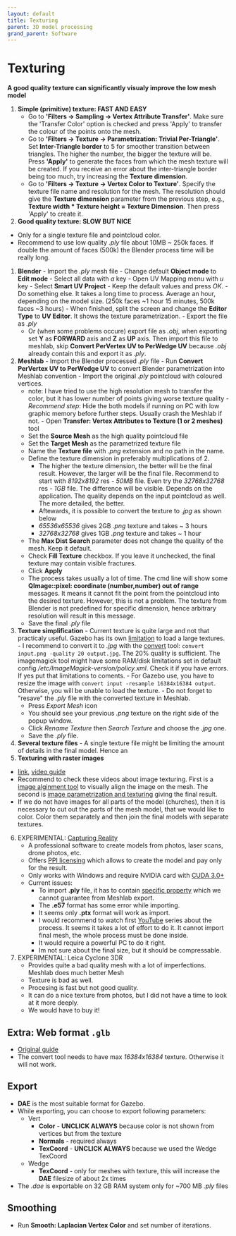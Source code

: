 ```yaml
---
layout: default
title: Texturing
parent: 3D model processing
grand_parent: Software
---
```


# Texturing
**A good quality texture can significantly visualy improve the low mesh model**
1. **Simple (primitive) texture: FAST AND EASY**
    * Go to **'Filters → Sampling → Vertex Attribute Transfer'**. Make sure the 'Transfer Color' option is checked and press 'Apply' to transfer the colour of the points onto the mesh.
    * Go to **'Filters → Texture → Parametrization: Trivial Per-Triangle'**. Set **Inter-Triangle border** to 5 for smoother transition between triangles. The higher the number, the bigger the texture will be. Press **'Apply'** to generate the faces from which the mesh texture will be created. If you receive an error about the inter-triangle border being too much, try increasing the **Texture dimension**.
    * Go to **'Filters → Texture → Vertex Color to Texture'**. Specify the texture file name and resolution for the mesh. The resolution should give the **Texture dimension** parameter from the previous step, e.g., **Texture width * Texture height = Texture Dimension**. Then press 'Apply' to create it.
2. **Good quality texture: SLOW BUT NICE**
  - Only for a single texture file and pointcloud color.
  - Recommend to use low quality *.ply* file about 10MB ~ 250k faces. If double the amount of faces (500k) the Blender process time will be really long.
  1. **Blender**
    - Import the *.ply* mesh file
    - Change default **Object mode** to **Edit mode**
    - Select all data with *a* key
    - Open UV Mapping menu with *u* key
    - Select **Smart UV Project**
    - Keep the default values and press *OK*.
    - Do something else. It takes a long time to process. Average an hour, depending on the model size. (250k faces ~1 hour 15 minutes, 500k faces ~3 hours)
    - When finished, split the screen and change the **Editor Type** to **UV Editor**. It shows the texture parametrization.
    - Export the file as *.ply*
      - Or (when some problems occure) export file as *.obj*, when exporting set **Y** as **FORWARD** axis and **Z** as **UP** axis. Then import this file to meshlab, skip **Convert PerVertex UV to PerWedge UV** because *.obj* already contain this and export it as *.ply*. 
  2. **Meshlab**
    - Import the Blender processed *.ply* file 
    - Run **Convert PerVertex UV to PerWedge UV** to convert Blender parametrization into Meshlab convention
    - Import the original *.ply* pointcloud with coloured vertices.
      - note: I have tried to use the high resolution mesh to transfer the color, but it has lower number of points giving worse texture quality
    - *Recommend step*: Hide the both models if running on PC with low graphic memory before further steps. Usually crash the Meshlab if not.
    - Open **Transfer: Vertex Attributes to Texture (1 or 2 meshes)** tool
      - Set the **Source Mesh** as the high quality pointcloud file
      - Set the **Target Mesh** as the parametrized texture file
      - Name the **Texture file** with *.png* extension and no path in the name.
      - Define the texture dimension in preferably multiplications of 2.
        - The higher the texture dimension, the better will be the final result. However, the larger will be the final file. Recommend to start with *8192x8192* res - *50MB* file. Even try the *32768x32768* res - *1GB* file. The difference will be visible. Depends on the application. The quality depends on the input pointcloud as well. The more detailed, the better.
        - Aftewards, it is possible to convert the texture to *.jpg* as shown below
        - *65536x65536* gives 2GB *.png* texture and takes ~ 3 hours
        - *32768x32768* gives 1GB *.png* texture and takes ~ 1 hour
      - The **Max Dist Search** parameter does not change the quality of the mesh. Keep it default.
      - Check **Fill Texture** checkbox. If you leave it unchecked, the final texture may contain visible fractures.
      - Click **Apply**
      - The process takes usually a lot of time. The cmd line will show some **QImage::pixel: coordinate (number,number) out of range** messages. It means it cannot fit the point from the pointcloud into the desired texture. However, this is not a problem. The texture from Blender is not predefined for specific dimension, hence arbitrary resolution will result in this message.
      - Save the final *.ply* file
  3. **Texture simplification**
    - Current texture is quite large and not that practicaly useful. Gazebo has its own [limitation](https://answers.gazebosim.org//question/1331/solved-jpeg-file-make-gazebo-die/) to load a large textures.
    - I recommend to convert it to *.jpg* with the [convert](https://linux.die.net/man/1/convert) tool: `convert input.png -quality 20 output.jpg`. The 20% quality is sufficient. The imagemagick tool might have some RAM/disk limitations set in default config */etc/ImageMagick-version/policy.xml*. Check it if you have errors. If yes put that limitations to coments.
    - For Gazebo use, you have to resize the image with `convert input -resample 16384x16384 output`. Otherwise, you will be unable to load the texture.
    - Do not forget to "resave" the *.ply* file with the converted texture in Meshlab.
      - Press *Export Mesh* icon
      - You should see your previous *.png* texture on the right side of the popup window.
      - Click *Rename Texture* then *Search Texture* and choose the *.jpg* one.
      - Save the *.ply* file.  
  4. **Several texture files**
    - A single texture file might be limiting the amount of details in the final model. Hence an 
4. **Texturing with raster images**
  - [link](https://wikis.utexas.edu/display/specify6/Texture+overlay+in+MeshLab), [video guide](https://www.youtube.com/playlist?list=PL60mCsep96Je1bzGrWnK-nL9pi95r7UqI)
  - Recommend to check these videos about image texturing. First is a [image alginment tool](https://www.youtube.com/watch?v=T7gAuI-LQ2w&ab_channel=MisterP.MeshLabTutorials) to visually align the image on the mesh. The second is [image parametrization and texturing](https://www.youtube.com/watch?v=OJZRuIzHcVw&ab_channel=MisterP.MeshLabTutorials) giving the final result.
  - If we do not have images for all parts of the model (churches), then it is necessary to cut out the parts of the mesh model, that we would like to color. Color them separately and then join the final models with separate textures.

6. EXPERIMENTAL: [Capturing Reality](https://www.capturingreality.com/)
    - A professional software to create models from photos, laser scans, drone photos, etc.
    - Offers [PPI licensing](https://www.capturingreality.com/Products) which allows to create the model and pay only for the result.
    - Only works with Windows and require NVIDIA card with [CUDA 3.0+](https://support.capturingreality.com/hc/en-us/articles/115001524071-OS-and-hardware-requirements)
    - Current issues:
        - To import **.ply** file, it has to contain [specific property](https://support.capturingreality.com/hc/en-us/community/posts/360009516459-Is-it-possible-to-import-unregistered-PLY-format-point-clouds-) which we cannot guarantee from Meshlab export.
        - The **.e57** format has some error while importing.
        - It seems only **.ptx** format will work as import.
        - I would recommend to watch first [YouTube](https://www.youtube.com/watch?v=y3aNUBckwnE&list=PL56jeA0rCS3LWuahdfIFWp1d0WDuEKVqe&index=28) series about the process. It seems it takes a lot of effort to do it. It cannot import final mesh, the whole process must be done inside.
        - It would require a powerful PC to do it right.
        - Im not sure about the final size, but it should be compressable.
7. EXPERIMENTAL: Leica Cyclone 3DR
    - Provides quite a bad quality mesh with a lot of imperfections. Meshlab does much better Mesh
    - Texture is bad as well.
    - Procesing is fast but not good quality. 
    - It can do a nice texture from photos, but I did not have a time to look at it more deeply.
    - We would have to buy it!

## Extra: Web format `.glb`
* [Original guide](https://mrs.felk.cvut.cz/gitlab/bednaj14/meshlab/blob/master/modely_report.pdf)
* The convert tool needs to have max *16384x16384* texture. Otherwise it will not work.
 
## Export
* **DAE** is the most suitable format for Gazebo.
* While exporting, you can choose to export following parameters:
    - Vert
        - **Color** - **UNCLICK ALWAYS** because color is not shown from vertices but from the texture
        - **Normals** - required always
        - **TexCoord** - **UNCLICK ALWAYS** because we used the Wedge TexCoord
    - Wedge
        - **TexCoord** - only for meshes with texture, this will increase the **DAE** filesize of about 2x times
* The *.dae* is exportable on 32 GB RAM system only for ~700 MB *.ply* files

## Smoothing
* Run **Smooth: Laplacian Vertex Color** and set number of iterations.
